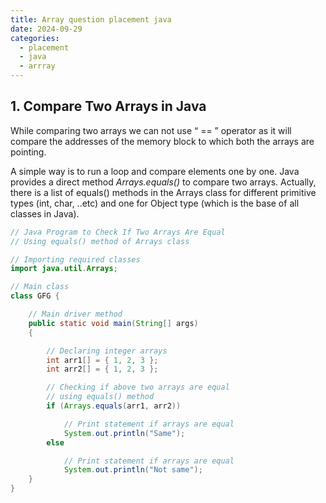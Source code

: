 ```yaml
---
title: Array question placement java
date: 2024-09-29
categories:
  - placement
  - java
  - arrray
---
```

## 1.  Compare Two Arrays in Java

While comparing two arrays we can not use “ == ” operator as it will compare the addresses of the memory block to which both the arrays are pointing. 

A simple way is to run a loop and compare elements one by one. Java provides a direct method _Arrays.equals()_ to compare two arrays. Actually, there is a list of equals() methods in the Arrays class for different primitive types (int, char, ..etc) and one for Object type (which is the base of all classes in Java).

```java
// Java Program to Check If Two Arrays Are Equal
// Using equals() method of Arrays class

// Importing required classes
import java.util.Arrays;

// Main class
class GFG {

	// Main driver method
	public static void main(String[] args)
	{

		// Declaring integer arrays
		int arr1[] = { 1, 2, 3 };
		int arr2[] = { 1, 2, 3 };

		// Checking if above two arrays are equal
		// using equals() method
		if (Arrays.equals(arr1, arr2))

			// Print statement if arrays are equal
			System.out.println("Same");
		else

			// Print statement if arrays are equal
			System.out.println("Not same");
	}
}
```